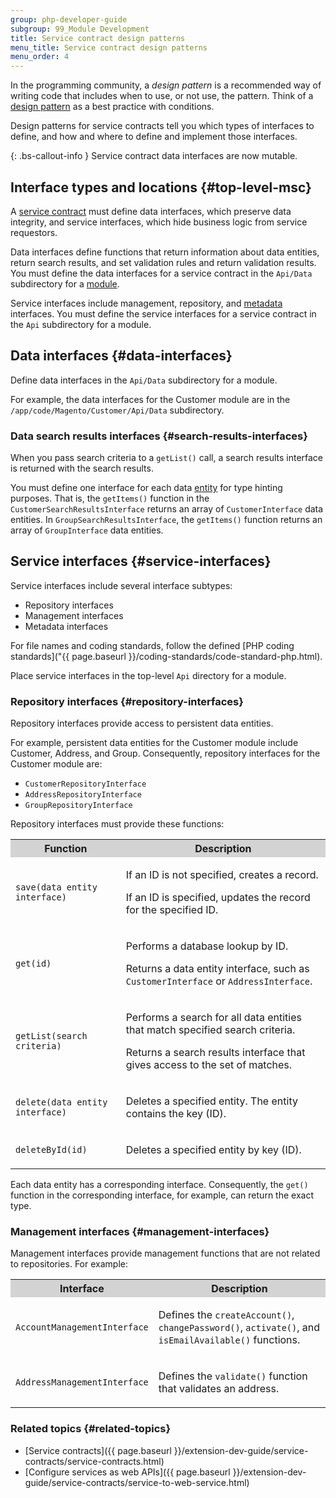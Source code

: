 ```yaml
---
group: php-developer-guide
subgroup: 99_Module Development
title: Service contract design patterns
menu_title: Service contract design patterns
menu_order: 4
---
```


In the programming community, a _design pattern_ is a recommended way of writing code that includes when to use, or not use, the pattern. Think of a [design pattern](https://glossary.magento.com/design-pattern) as a best practice with conditions.

Design patterns for service contracts tell you which types of interfaces to define, and how and where to define and implement those interfaces.

{: .bs-callout-info }
Service contract data interfaces are now mutable.

## Interface types and locations {#top-level-msc}

A [service contract](https://glossary.magento.com/service-contract) must define data interfaces, which preserve data integrity, and service interfaces, which hide business logic from service requestors.

Data interfaces define functions that return information about data entities, return search results, and set validation rules and return validation results. You must define the data interfaces for a service contract in the `Api/Data` subdirectory for a [module](https://glossary.magento.com/module).

Service interfaces include management, repository, and [metadata](https://glossary.magento.com/metadata) interfaces.
You must define the service interfaces for a service contract in the `Api` subdirectory for a module.<!--  You can substitute another implementation in this directory. -->

<!--
   <p>For example, the interfaces in the <b>Magento\Customer\Api</b> [namespace](https://glossary.magento.com/namespace) define agreements, or a contract, between clients and implementations of services for the Magento Customer module.
                  </p>
    -->

## Data interfaces {#data-interfaces}

Define data interfaces in the `Api/Data` subdirectory for a module.

For example, the data interfaces for the Customer module are in the `/app/code/Magento/Customer/Api/Data` subdirectory.

### Data search results interfaces {#search-results-interfaces}

When you pass search criteria to a `getList()` call, a search results interface is returned with the search results.

You must define one interface for each data [entity](https://glossary.magento.com/entity) for type hinting purposes. That is, the `getItems()` function in the
`CustomerSearchResultsInterface` returns an array of `CustomerInterface` data entities.
In `GroupSearchResultsInterface`, the `getItems()` function returns an array of `GroupInterface` data entities.

## Service interfaces {#service-interfaces}

Service interfaces include several interface subtypes:

- Repository interfaces
- Management interfaces
- Metadata interfaces

For file names and coding standards, follow the defined [PHP coding standards]("{{ page.baseurl }}/coding-standards/code-standard-php.html).

Place service interfaces in the top-level `Api` directory for a module.

### Repository interfaces {#repository-interfaces}

Repository interfaces provide access to persistent data entities.

For example, persistent data entities for the Customer module include Customer, Address, and Group. Consequently, repository interfaces for the Customer module are:

- `CustomerRepositoryInterface`
- `AddressRepositoryInterface`
- `GroupRepositoryInterface`

Repository interfaces must provide these functions:

<table style="width:100%">
   <tr bgcolor="lightgray">
      <th>Function</th>
      <th>Description</th>
   </tr>
   <tr>
      <td>
         <p><code>save(data entity interface)</code></p>
      </td>
      <td>
         <p>If an ID is not specified, creates a record.</p>
         <p>If an ID is specified, updates the record for the specified ID.</p>
      </td>
   </tr>
   <tr>
      <td>
         <p><code>get(id)</code></p>
      </td>
      <td>
         <p>Performs a database lookup by ID.</p>
         <p>Returns a data entity interface, such as <code>CustomerInterface</code> or <code>AddressInterface</code>.</p>
      </td>
   </tr>
   <tr>
      <td>
         <p><code>getList(search criteria)</code></p>
      </td>
      <td>
         <p>Performs a search for all data entities that match specified search criteria.</p>
         <p>Returns a search results interface that gives access to the set of matches.</p>
      </td>
   </tr>
   <tr>
      <td>
         <p><code>delete(data entity interface)</code></p>
      </td>
      <td>
         <p>Deletes a specified entity. The entity contains the key (ID).</p>
      </td>
   </tr>
   <tr>
      <td>
         <p><code>deleteById(id)</code></p>
      </td>
      <td>
         <p>Deletes a specified entity by key (ID).</p>
      </td>
   </tr>
</table>

Each data entity has a corresponding interface. Consequently, the `get()` function in the corresponding interface, for example, can return the exact type.

### Management interfaces {#management-interfaces}

Management interfaces provide management functions that are not related to repositories. For example:

<table style="width:100%">
   <tr bgcolor="lightgray">
      <th>Interface</th>
      <th>Description</th>
   </tr>
   <tr>
      <td>
         <p><code>AccountManagementInterface</code></p>
      </td>
      <td>
         <p>Defines the <code>createAccount()</code>, <code>changePassword()</code>, <code>activate()</code>, and <code>isEmailAvailable()</code> functions.</p>
      </td>
   </tr>
   <tr>
      <td>
         <p><code>AddressManagementInterface</code></p>
      </td>
      <td>
         <p>Defines the <code>validate()</code> function that validates an address.</p>
      </td>
   </tr>
</table>

### Related topics {#related-topics}

- [Service contracts]({{ page.baseurl }}/extension-dev-guide/service-contracts/service-contracts.html)
- [Configure services as web APIs]({{ page.baseurl }}/extension-dev-guide/service-contracts/service-to-web-service.html)
